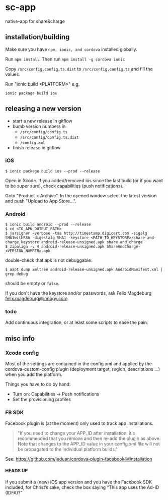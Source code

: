 # sc-app
native-app for share&amp;charge

## installation/building
Make sure you have `npm, ionic, and cordova` installed globally.

Run `npm install`. Then run `npm install -g cordova ionic`

Copy `/src/config.config.ts.dist` to `/src/config.config.ts` and fill the values.


Run "ionic build \<PLATFORM\>" e.g.

`ionic package build ios`

## releasing a new version

* start a new release in gitflow
* bumb version numbers in
  * `/src/config/config.ts`
  * `/src/config/config.ts.dist`
  * `/config.xml`
* finish release in gitflow

### iOS
```
$ ionic package build ios --prod --release
```

Open in Xcode. If you added/removed ios since the last build (or if you want to be super sure), check capabilities (push notifications).

Goto "Product > Archive". In the opened window select the latest version and push "Upload to App Store...".

### Android
```
$ ionic build android --prod --release
$ cd <TO_APK_OUTPUT_PATH>
$ jarsigner -verbose -tsa http://timestamp.digicert.com -sigalg SHA1withRSA -digestalg SHA1 -keystore <PATH_TO_KEYSTORE>/share-and-charge.keystore android-release-unsigned.apk share_and_charge
$ zipalign -v 4 android-release-unsigned.apk ShareAndCharge-<VERSION_NUMBER>.apk
```
double-check that apk is not debuggable:
```
$ aapt dump xmltree android-release-unsigned.apk AndroidManifest.xml | grep debug
```
should be empty or `false`.

If you don't have the keystore and/or passwords, ask Felix Magdeburg <felix.magdeburg@innogy.com>.

### todo
Add continuous integration, or at least some scripts to ease the pain.

## misc info

### Xcode config
Most of the settings are contained in the config.xml and applied by the
 cordova-custom-config plugin (deployment target, region, descriptions ...)
 when you add the platform.

Things you have to do by hand:
* Turn on: Capabilities -> Push notifications
* Set the provisioning profiles


### FB SDK
Facebook plugin is (at the moment) only used to track app installations.

> "If you need to change your APP_ID after installation, it's recommended that you remove and then re-add the plugin as above. Note that changes to the APP_ID value in your config.xml file will not be propagated to the individual platform builds."

See: https://github.com/jeduan/cordova-plugin-facebook4#installation

#### HEADS UP
If you submit a (new) iOS app version and you have the Facebook SDK included, for Christ’s sake, check the box saying “This app uses the Ad-ID (IDFA)?”
